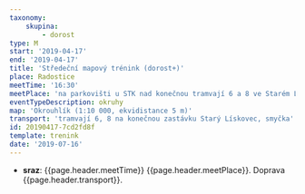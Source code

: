 ```yaml
---
taxonomy:
    skupina:
        - dorost
type: M
start: '2019-04-17'
end: '2019-04-17'
title: 'Středeční mapový trénink (dorost+)'
place: Radostice
meetTime: '16:30'
meetPlace: 'na parkovišti u STK nad konečnou tramvají 6 a 8 ve Starém Lískovci'
eventTypeDescription: okruhy
map: 'Okrouhlík (1:10 000, ekvidistance 5 m)'
transport: 'tramvají 6, 8 na konečnou zastávku Starý Lískovec, smyčka'
id: 20190417-7cd2fd8f
template: trenink
date: '2019-07-16'
---
```

* **sraz**: {{page.header.meetTime}} {{page.header.meetPlace}}. Doprava {{page.header.transport}}.
